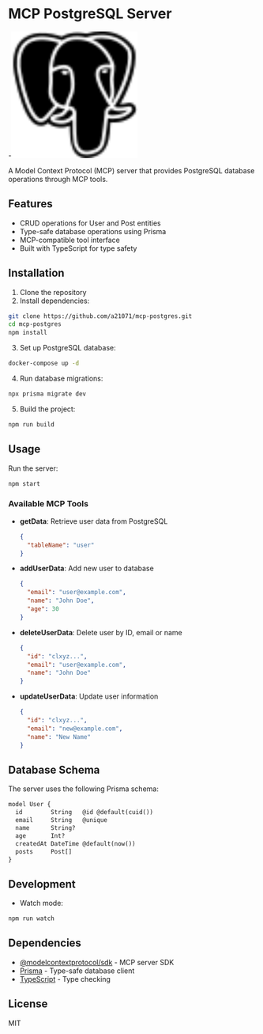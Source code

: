 # MCP PostgreSQL Server

-<img src="assets/logo.svg" width="256" height="256" alt="MCP Postgres Logo" />

A Model Context Protocol (MCP) server that provides PostgreSQL database operations through MCP tools.

## Features

- CRUD operations for User and Post entities
- Type-safe database operations using Prisma
- MCP-compatible tool interface
- Built with TypeScript for type safety

## Installation

1. Clone the repository
2. Install dependencies:

```bash
git clone https://github.com/a21071/mcp-postgres.git
cd mcp-postgres
npm install
```

3. Set up PostgreSQL database:

```bash
docker-compose up -d
```

4. Run database migrations:

```bash
npx prisma migrate dev
```

5. Build the project:

```bash
npm run build
```

## Usage

Run the server:

```bash
npm start
```

### Available MCP Tools

- **getData**: Retrieve user data from PostgreSQL

  ```json
  {
    "tableName": "user"
  }
  ```

- **addUserData**: Add new user to database

  ```json
  {
    "email": "user@example.com",
    "name": "John Doe",
    "age": 30
  }
  ```

- **deleteUserData**: Delete user by ID, email or name

  ```json
  {
    "id": "clxyz...",
    "email": "user@example.com",
    "name": "John Doe"
  }
  ```

- **updateUserData**: Update user information
  ```json
  {
    "id": "clxyz...",
    "email": "new@example.com",
    "name": "New Name"
  }
  ```

## Database Schema

The server uses the following Prisma schema:

```prisma
model User {
  id        String   @id @default(cuid())
  email     String   @unique
  name      String?
  age       Int?
  createdAt DateTime @default(now())
  posts     Post[]
}

```

## Development

- Watch mode:

```bash
npm run watch
```

## Dependencies

- [@modelcontextprotocol/sdk](https://github.com/modelcontextprotocol/sdk) - MCP server SDK
- [Prisma](https://www.prisma.io/) - Type-safe database client
- [TypeScript](https://www.typescriptlang.org/) - Type checking

## License

MIT
